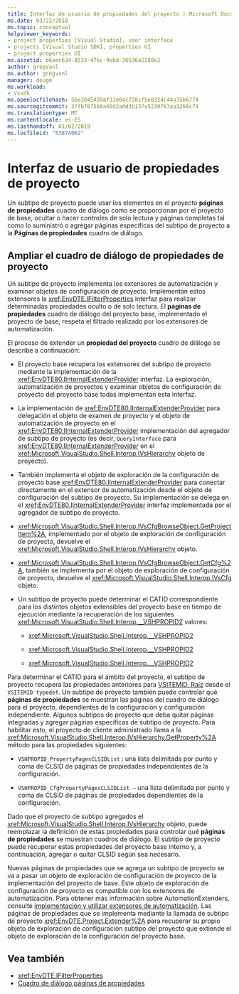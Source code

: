 ```yaml
---
title: Interfaz de usuario de propiedades del proyecto | Microsoft Docs
ms.date: 03/22/2018
ms.topic: conceptual
helpviewer_keywords:
- project properties [Visual Studio], user interface
- projects [Visual Studio SDK], properties UI
- project properties UI
ms.assetid: b6aec634-8533-476c-9ebd-36536a2288e2
author: gregvanl
ms.author: gregvanl
manager: douge
ms.workload:
- vssdk
ms.openlocfilehash: 56e2045459af33e04c728cf5e8324c44a35b6774
ms.sourcegitcommit: 37fb7075b0a65d2add3b137a5230767aa3266c74
ms.translationtype: MT
ms.contentlocale: es-ES
ms.lasthandoff: 01/02/2019
ms.locfileid: "53874062"
---
```

# <a name="project-property-user-interface"></a>Interfaz de usuario de propiedades de proyecto
Un subtipo de proyecto puede usar los elementos en el proyecto **páginas de propiedades** cuadro de diálogo como se proporcionan por el proyecto de base, ocultar o hacer controles de solo lectura y páginas completas tal como lo suministró o agregar páginas específicas del subtipo de proyecto a la **Páginas de propiedades** cuadro de diálogo.

## <a name="extending-the-project-property-dialog-box"></a>Ampliar el cuadro de diálogo de propiedades de proyecto
 Un subtipo de proyecto implementa los extensores de automatización y examinar objetos de configuración de proyecto. Implementan estos extensores la <xref:EnvDTE.IFilterProperties> interfaz para realizar determinadas propiedades oculto o de solo lectura. El **páginas de propiedades** cuadro de diálogo del proyecto base, implementado el proyecto de base, respeta el filtrado realizado por los extensores de automatización.

 El proceso de extender un **propiedad del proyecto** cuadro de diálogo se describe a continuación:

-   El proyecto base recupera los extensores del subtipo de proyecto mediante la implementación de la <xref:EnvDTE80.IInternalExtenderProvider> interfaz. La exploración, automatización de proyectos y examinar objetos de configuración de proyecto del proyecto base todas implementan esta interfaz.

-   La implementación de <xref:EnvDTE80.IInternalExtenderProvider> para delegación el objeto de examen de proyecto y el objeto de automatización de proyecto en el <xref:EnvDTE80.IInternalExtenderProvider> implementación del agregador de subtipo de proyecto (es decir, `QueryInterface` para <xref:EnvDTE80.IInternalExtenderProvider> en el <xref:Microsoft.VisualStudio.Shell.Interop.IVsHierarchy> objeto de proyecto).

-   También implementa el objeto de exploración de la configuración de proyecto base <xref:EnvDTE80.IInternalExtenderProvider> para conectar directamente en el extensor de automatización desde el objeto de configuración del subtipo de proyecto. Su implementación se delega en el <xref:EnvDTE80.IInternalExtenderProvider> interfaz implementada por el agregador de subtipo de proyecto.

-   <xref:Microsoft.VisualStudio.Shell.Interop.IVsCfgBrowseObject.GetProjectItem%2A>, implementado por el objeto de exploración de configuración de proyecto, devuelve el <xref:Microsoft.VisualStudio.Shell.Interop.IVsHierarchy> objeto.

-   <xref:Microsoft.VisualStudio.Shell.Interop.IVsCfgBrowseObject.GetCfg%2A>, también se implementa por el objeto de exploración de configuración de proyecto, devuelve el <xref:Microsoft.VisualStudio.Shell.Interop.IVsCfg> objeto.

-   Un subtipo de proyecto puede determinar el CATID correspondiente para los distintos objetos extensibles del proyecto base en tiempo de ejecución mediante la recuperación de los siguientes <xref:Microsoft.VisualStudio.Shell.Interop.__VSHPROPID2> valores:

    -   <xref:Microsoft.VisualStudio.Shell.Interop.__VSHPROPID2>

    -   <xref:Microsoft.VisualStudio.Shell.Interop.__VSHPROPID2>

    -   <xref:Microsoft.VisualStudio.Shell.Interop.__VSHPROPID2>

Para determinar el CATID para el ámbito del proyecto, el subtipo de proyecto recupera las propiedades anteriores para [VSITEMID. Raíz](<xref:Microsoft.VisualStudio.VSConstants.VSITEMID#Microsoft_VisualStudio_VSConstants_VSITEMID_Root>) desde el `VSITEMID typedef`. Un subtipo de proyecto también puede controlar qué **páginas de propiedades** se muestran las páginas del cuadro de diálogo para el proyecto, dependientes de la configuración y configuración independiente. Algunos subtipos de proyecto que deba quitar páginas integradas y agregar páginas específicas de subtipo de proyecto. Para habilitar esto, el proyecto de cliente administrado llama a la <xref:Microsoft.VisualStudio.Shell.Interop.IVsHierarchy.GetProperty%2A> método para las propiedades siguientes:

-   `VSHPROPID_PropertyPagesCLSIDList` : una lista delimitada por punto y coma de CLSID de páginas de propiedades independientes de la configuración.

-   `VSHPROPID_CfgPropertyPagesCLSIDList —` una lista delimitada por punto y coma de CLSID de páginas de propiedades dependientes de la configuración.

Dado que el proyecto de subtipo agregados el <xref:Microsoft.VisualStudio.Shell.Interop.IVsHierarchy> objeto, puede reemplazar la definición de estas propiedades para controlar qué **páginas de propiedades** se muestran cuadros de diálogo. El subtipo de proyecto puede recuperar estas propiedades del proyecto base interno y, a continuación, agregar o quitar CLSID según sea necesario.

Nuevas páginas de propiedades que se agrega un subtipo de proyecto se va a pasar un objeto de exploración de configuración de proyecto de la implementación del proyecto de base. Este objeto de exploración de configuración de proyecto es compatible con los extensores de automatización. Para obtener más información sobre AutomationExtenders, consulte [implementación y utilizar extensores de automatización](https://msdn.microsoft.com/Library/0d5c218c-f412-4b28-ab0c-33a611f62356). Las páginas de propiedades que se implementa mediante la llamada de subtipo de proyecto <xref:EnvDTE.Project.Extender%2A> para recuperar su propio objeto de exploración de configuración subtipo del proyecto que extiende el objeto de exploración de la configuración del proyecto base.

## <a name="see-also"></a>Vea también

- <xref:EnvDTE.IFilterProperties>
- [Cuadro de diálogo páginas de propiedades](/previous-versions/visualstudio/visual-studio-2010/as5chysf(v=vs.100))